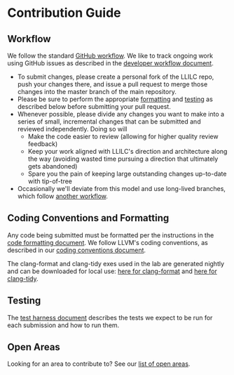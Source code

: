 # Contribution Guide

## Workflow
We follow the standard [GitHub workflow](https://guides.github.com/introduction/flow/).
We like to track ongoing work using GitHub issues as described in the
[developer workflow document](Developer-Workflow.md).
 - To submit changes, please create a personal fork of the LLILC repo, push
   your changes there, and issue a pull request to merge those changes into
   the master branch of the main repository.
 - Please be sure to perform the appropriate [formatting](#coding-conventions-and-formatting)
   and [testing](#testing) as described below before submitting your pull
   request.
 - Whenever possible, please divide any changes you want to make into a
   series of small, incremental changes that can be submitted and reviewed
   independently.  Doing so will
    - Make the code easier to review (allowing for higher quality review
      feedback)
    - Keep your work aligned with LLILC's direction and architecture along
      the way (avoiding wasted time pursuing a direction that ultimately
      gets abandoned)
    - Spare you the pain of keeping large outstanding changes up-to-date
      with tip-of-tree
 - Occasionally we'll deviate from this model and use long-lived branches,
   which follow [another workflow](Long-Running-Branch-Workflow.md).

## Coding Conventions and Formatting
Any code being submitted must be formatted per the instructions in the
[code formatting document](Code-Formatting.md).  We follow LLVM's coding
conventions, as described in our [coding conventions document](llilc-Coding-Conventions-and-Commenting-Style.md).

The clang-format and clang-tidy exes used in the lab are generated nightly
and can be downloaded for local use: 
[here for clang-format](http://dotnet-ci.cloudapp.net/view/dotnet_llilc/job/dotnet_llilc_code_formatter_drop/lastSuccessfulBuild/Azure/processDownloadRequest/build/Release/bin/clang-format.exe)
and [here for clang-tidy](http://dotnet-ci.cloudapp.net/view/dotnet_llilc/job/dotnet_llilc_code_formatter_drop/lastSuccessfulBuild/Azure/processDownloadRequest/build/Release/bin/clang-tidy.exe).

## Testing
The [test harness document](Testing.md) describes the tests we expect to be
run for each submission and how to run them.

## Open Areas
Looking for an area to contribute to?  See our [list of open areas](Areas-To-Contribute.md).

